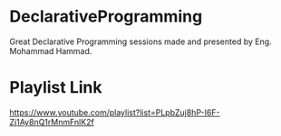 # DeclarativeProgramming
 Great Declarative Programming sessions made and presented by Eng. Mohammad Hammad.
# Playlist Link
 https://www.youtube.com/playlist?list=PLpbZuj8hP-I6F-Zj1Ay8nQ1rMnmFnlK2f
